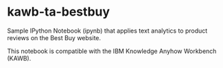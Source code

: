 kawb-ta-bestbuy
===============

Sample IPython Notebook (ipynb) that applies text analytics to product reviews on the Best Buy website.

This notebook is compatible with the IBM Knowledge Anyhow Workbench (KAWB).
